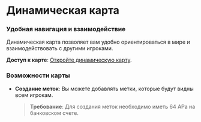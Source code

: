 # Динамическая карта

### Удобная навигация и взаимодействие

Динамическая карта позволяет вам удобно ориентироваться в мире и взаимодействовать с другими игроками.

**Доступ к карте**: [Откройте динамическую карту](https://miracle-mc.net/map).

### Возможности карты

- **Создание меток**: Вы можете добавлять метки, которые будут видны всем игрокам.
    
    > **Требование**: Для создания меток необходимо иметь 64 АРа на банковском счете.
    